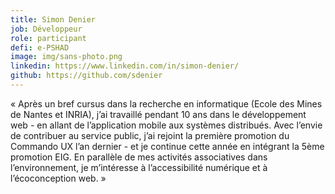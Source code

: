 ```yaml
---
title: Simon Denier
job: Développeur
role: participant
defi: e-PSHAD
image: img/sans-photo.png
linkedin: https://www.linkedin.com/in/simon-denier/
github: https://github.com/sdenier
---
```

« Après un bref cursus dans la recherche en informatique (Ecole des Mines de Nantes et INRIA), j’ai travaillé pendant 10 ans dans le développement web - en allant de l’application mobile aux systèmes distribués. Avec l’envie de contribuer au service public, j’ai rejoint la première promotion du Commando UX l’an dernier - et je continue cette année en intégrant la 5ème promotion EIG. En parallèle de mes activités associatives dans l’environnement, je m’intéresse à l’accessibilité numérique et à l’écoconception web. »